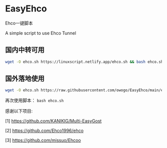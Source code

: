 # EasyEhco
Ehco一键脚本

A simple script to use Ehco Tunnel
## 国内中转可用
```bash
wget -O ehco.sh https://linuxscript.netlify.app/ehco.sh && bash ehco.sh
```
## 国外落地使用
```bash
wget -O ehco.sh https://raw.githubusercontent.com/owogo/EasyEhco/main/ehco.sh && bash ehco.sh
```
再次使用脚本： ```bash ehco.sh```

感谢以下项目:

[1] https://github.com/KANIKIG/Multi-EasyGost

[2] https://github.com/Ehco1996/ehco

[3] https://github.com/missuo/Ehcoo
